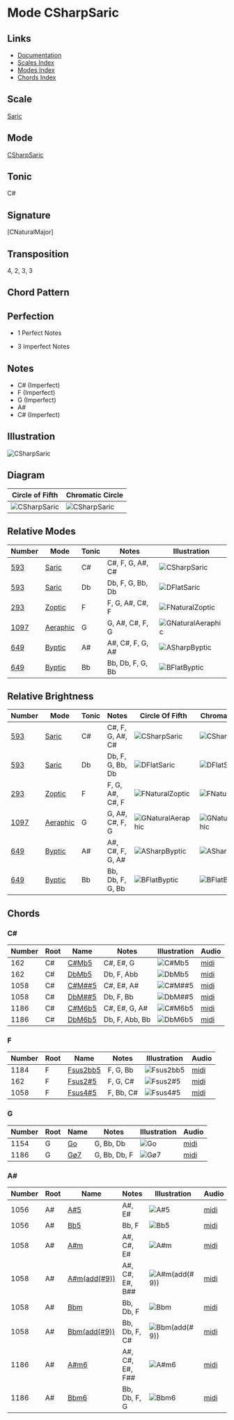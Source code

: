 # Mode CSharpSaric

## Links

- [Documentation](README.md)
- [Scales Index](Scales.md)
- [Modes Index](Modes.md)
- [Chords Index](Chords.md)

## Scale

[Saric](ScaleSaric.md)

## Mode

[CSharpSaric](ModeCSharpSaric.md)

## Tonic

C#

## Signature

[CNaturalMajor]

## Transposition

4, 2, 3, 3

## Chord Pattern



## Perfection

 - 1 Perfect Notes

 - 3 Imperfect Notes

## Notes

- C# (Imperfect)
- F (Imperfect)
- G (Imperfect)
- A#
- C# (Imperfect)

## Illustration

![CSharpSaric](ModeCSharpSaric.png)

## Diagram

| Circle of Fifth | Chromatic Circle |
|-----------------|------------------|
| ![CSharpSaric](CircleOfFifthModeCSharpSaric.png) | ![CSharpSaric](ChromaticCircleModeCSharpSaric.png) |
## Relative Modes

| Number | Mode | Tonic | Notes | Illustration |
|--------|------|-------|-------|--------------|
| [593](https://ianring.com/musictheory/scales/593) | [Saric](ModeSaric.md) | C# | C#, F, G, A#, C# | ![CSharpSaric](ModeCSharpSaric.png) |
| [593](https://ianring.com/musictheory/scales/593) | [Saric](ModeSaric.md) | Db | Db, F, G, Bb, Db | ![DFlatSaric](ModeDFlatSaric.png) |
| [293](https://ianring.com/musictheory/scales/293) | [Zoptic](ModeZoptic.md) | F | F, G, A#, C#, F | ![FNaturalZoptic](ModeFNaturalZoptic.png) |
| [1097](https://ianring.com/musictheory/scales/1097) | [Aeraphic](ModeAeraphic.md) | G | G, A#, C#, F, G | ![GNaturalAeraphic](ModeGNaturalAeraphic.png) |
| [649](https://ianring.com/musictheory/scales/649) | [Byptic](ModeByptic.md) | A# | A#, C#, F, G, A# | ![ASharpByptic](ModeASharpByptic.png) |
| [649](https://ianring.com/musictheory/scales/649) | [Byptic](ModeByptic.md) | Bb | Bb, Db, F, G, Bb | ![BFlatByptic](ModeBFlatByptic.png) |
## Relative Brightness

| Number | Mode | Tonic | Notes | Circle Of Fifth | Chromatic Circle |
|--------|------|-------|-------|-----------------|------------------|
| [593](https://ianring.com/musictheory/scales/593) | [Saric](ModeSaric.md) | C# | C#, F, G, A#, C# | ![CSharpSaric](CircleOfFifthModeCSharpSaric.png) | ![CSharpSaric](ChromaticCircleModeCSharpSaric.png) |
| [593](https://ianring.com/musictheory/scales/593) | [Saric](ModeSaric.md) | Db | Db, F, G, Bb, Db | ![DFlatSaric](CircleOfFifthModeDFlatSaric.png) | ![DFlatSaric](ChromaticCircleModeDFlatSaric.png) |
| [293](https://ianring.com/musictheory/scales/293) | [Zoptic](ModeZoptic.md) | F | F, G, A#, C#, F | ![FNaturalZoptic](CircleOfFifthModeFNaturalZoptic.png) | ![FNaturalZoptic](ChromaticCircleModeFNaturalZoptic.png) |
| [1097](https://ianring.com/musictheory/scales/1097) | [Aeraphic](ModeAeraphic.md) | G | G, A#, C#, F, G | ![GNaturalAeraphic](CircleOfFifthModeGNaturalAeraphic.png) | ![GNaturalAeraphic](ChromaticCircleModeGNaturalAeraphic.png) |
| [649](https://ianring.com/musictheory/scales/649) | [Byptic](ModeByptic.md) | A# | A#, C#, F, G, A# | ![ASharpByptic](CircleOfFifthModeASharpByptic.png) | ![ASharpByptic](ChromaticCircleModeASharpByptic.png) |
| [649](https://ianring.com/musictheory/scales/649) | [Byptic](ModeByptic.md) | Bb | Bb, Db, F, G, Bb | ![BFlatByptic](CircleOfFifthModeBFlatByptic.png) | ![BFlatByptic](ChromaticCircleModeBFlatByptic.png) |

## Chords

### C#

| Number | Root | Name | Notes | Illustration | Audio |
|--------|------|------|-------|--------------|-------|
| 162 | C# | [C#Mb5](ChordCSharpMajorFlatFifth.md) | C#, E#, G | ![C#Mb5](ChordCSharpMajorFlatFifthRootPosition.png) | [midi](ChordCSharpMajorFlatFifthRootPosition.mid) |
| 162 | C# | [DbMb5](ChordDFlatMajorFlatFifth.md) | Db, F, Abb | ![DbMb5](ChordDFlatMajorFlatFifthRootPosition.png) | [midi](ChordDFlatMajorFlatFifthRootPosition.mid) |
| 1058 | C# | [C#M##5](ChordCSharpMajorDoubleSharpFifth.md) | C#, E#, A# | ![C#M##5](ChordCSharpMajorDoubleSharpFifthRootPosition.png) | [midi](ChordCSharpMajorDoubleSharpFifthRootPosition.mid) |
| 1058 | C# | [DbM##5](ChordDFlatMajorDoubleSharpFifth.md) | Db, F, Bb | ![DbM##5](ChordDFlatMajorDoubleSharpFifthRootPosition.png) | [midi](ChordDFlatMajorDoubleSharpFifthRootPosition.mid) |
| 1186 | C# | [C#M6b5](ChordCSharpMajorSixthFlatFifth.md) | C#, E#, G, A# | ![C#M6b5](ChordCSharpMajorSixthFlatFifthRootPosition.png) | [midi](ChordCSharpMajorSixthFlatFifthRootPosition.mid) |
| 1186 | C# | [DbM6b5](ChordDFlatMajorSixthFlatFifth.md) | Db, F, Abb, Bb | ![DbM6b5](ChordDFlatMajorSixthFlatFifthRootPosition.png) | [midi](ChordDFlatMajorSixthFlatFifthRootPosition.mid) |

### F

| Number | Root | Name | Notes | Illustration | Audio |
|--------|------|------|-------|--------------|-------|
| 1184 | F | [Fsus2bb5](ChordFNaturalSuspendedSecondDoubleFlatFifth.md) | F, G, Bb | ![Fsus2bb5](ChordFNaturalSuspendedSecondDoubleFlatFifthRootPosition.png) | [midi](ChordFNaturalSuspendedSecondDoubleFlatFifthRootPosition.mid) |
| 162 | F | [Fsus2#5](ChordFNaturalSuspendedSecondSharpFifth.md) | F, G, C# | ![Fsus2#5](ChordFNaturalSuspendedSecondSharpFifthRootPosition.png) | [midi](ChordFNaturalSuspendedSecondSharpFifthRootPosition.mid) |
| 1058 | F | [Fsus4#5](ChordFNaturalSuspendedFourthSharpFifth.md) | F, Bb, C# | ![Fsus4#5](ChordFNaturalSuspendedFourthSharpFifthRootPosition.png) | [midi](ChordFNaturalSuspendedFourthSharpFifthRootPosition.mid) |

### G

| Number | Root | Name | Notes | Illustration | Audio |
|--------|------|------|-------|--------------|-------|
| 1154 | G | [Go](ChordGNaturalDiminished.md) | G, Bb, Db | ![Go](ChordGNaturalDiminishedRootPosition.png) | [midi](ChordGNaturalDiminishedRootPosition.mid) |
| 1186 | G | [Gø7](ChordGNaturalHalfDiminishedSeventh.md) | G, Bb, Db, F | ![Gø7](ChordGNaturalHalfDiminishedSeventhRootPosition.png) | [midi](ChordGNaturalHalfDiminishedSeventhRootPosition.mid) |

### A#

| Number | Root | Name | Notes | Illustration | Audio |
|--------|------|------|-------|--------------|-------|
| 1056 | A# | [A#5](ChordASharpPowerChord.md) | A#, E# | ![A#5](ChordASharpPowerChordRootPosition.png) | [midi](ChordASharpPowerChordRootPosition.mid) |
| 1056 | A# | [Bb5](ChordBFlatPowerChord.md) | Bb, F | ![Bb5](ChordBFlatPowerChordRootPosition.png) | [midi](ChordBFlatPowerChordRootPosition.mid) |
| 1058 | A# | [A#m](ChordASharpMinor.md) | A#, C#, E# | ![A#m](ChordASharpMinorRootPosition.png) | [midi](ChordASharpMinorRootPosition.mid) |
| 1058 | A# | [A#m(add(#9))](ChordASharpMinorAddSharpNinth.md) | A#, C#, E#, B## | ![A#m(add(#9))](ChordASharpMinorAddSharpNinthRootPosition.png) | [midi](ChordASharpMinorAddSharpNinthRootPosition.mid) |
| 1058 | A# | [Bbm](ChordBFlatMinor.md) | Bb, Db, F | ![Bbm](ChordBFlatMinorRootPosition.png) | [midi](ChordBFlatMinorRootPosition.mid) |
| 1058 | A# | [Bbm(add(#9))](ChordBFlatMinorAddSharpNinth.md) | Bb, Db, F, C# | ![Bbm(add(#9))](ChordBFlatMinorAddSharpNinthRootPosition.png) | [midi](ChordBFlatMinorAddSharpNinthRootPosition.mid) |
| 1186 | A# | [A#m6](ChordASharpMinorSixth.md) | A#, C#, E#, F## | ![A#m6](ChordASharpMinorSixthRootPosition.png) | [midi](ChordASharpMinorSixthRootPosition.mid) |
| 1186 | A# | [Bbm6](ChordBFlatMinorSixth.md) | Bb, Db, F, G | ![Bbm6](ChordBFlatMinorSixthRootPosition.png) | [midi](ChordBFlatMinorSixthRootPosition.mid) |

